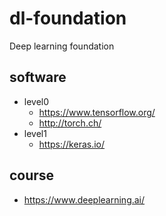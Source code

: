 # dl-foundation
Deep learning foundation

## software
* level0
  * https://www.tensorflow.org/
  * http://torch.ch/
* level1
  * https://keras.io/

## course
* https://www.deeplearning.ai/
